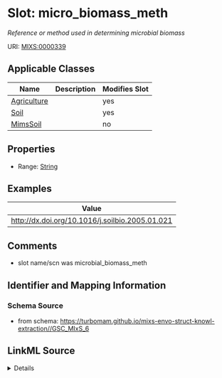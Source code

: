 # Slot: micro_biomass_meth


_Reference or method used in determining microbial biomass_



URI: [MIXS:0000339](https://w3id.org/mixs/0000339)



<!-- no inheritance hierarchy -->




## Applicable Classes

| Name | Description | Modifies Slot |
| --- | --- | --- |
[Agriculture](Agriculture.md) |  |  yes  |
[Soil](Soil.md) |  |  yes  |
[MimsSoil](MimsSoil.md) |  |  no  |







## Properties

* Range: [String](String.md)






## Examples

| Value |
| --- |
| http://dx.doi.org/10.1016/j.soilbio.2005.01.021 |

## Comments

* slot name/scn was microbial_biomass_meth

## Identifier and Mapping Information







### Schema Source


* from schema: https://turbomam.github.io/mixs-envo-struct-knowl-extraction//GSC_MIxS_6




## LinkML Source

<details>
```yaml
name: micro_biomass_meth
description: Reference or method used in determining microbial biomass
title: microbial biomass method
notes:
- biomass
- method
- microbial
comments:
- slot name/scn was microbial_biomass_meth
examples:
- value: http://dx.doi.org/10.1016/j.soilbio.2005.01.021
from_schema: https://turbomam.github.io/mixs-envo-struct-knowl-extraction//GSC_MIxS_6
rank: 1000
slot_uri: MIXS:0000339
alias: micro_biomass_meth
domain_of:
- Agriculture
- Soil
range: string
structured_pattern:
  syntax: '{PMID}|{DOI}|{URL}'
  interpolated: true
  partial_match: true

```
</details>